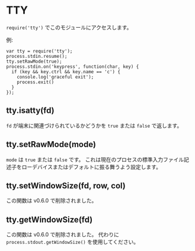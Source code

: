 # TTY

<!--
Use `require('tty')` to access this module.
-->

`require('tty')` でこのモジュールにアクセスします。

<!--
Example:
-->

例:

    var tty = require('tty');
    process.stdin.resume();
    tty.setRawMode(true);
    process.stdin.on('keypress', function(char, key) {
      if (key && key.ctrl && key.name == 'c') {
        console.log('graceful exit');
        process.exit()
      }
    });



## tty.isatty(fd)

<!--
Returns `true` or `false` depending on if the `fd` is associated with a
terminal.
-->

`fd` が端末に関連づけられているかどうかを `true` または `false` で返します。


## tty.setRawMode(mode)

<!--
`mode` should be `true` or `false`. This sets the properties of the current
process's stdin fd to act either as a raw device or default.
-->

`mode` は `true` または `false` です。
これは現在のプロセスの標準入力ファイル記述子をローデバイスまたはデフォルトに振る舞うよう設定します。


## tty.setWindowSize(fd, row, col)

<!--
This function was removed in v0.6.0.
-->

この関数は v0.6.0 で削除されました。

## tty.getWindowSize(fd)

<!--
This function was removed in v0.6.0. Use `process.stdout.getWindowSize()`
instead.
-->

この関数は v0.6.0 で削除されました。
代わりに `process.stdout.getWindowSize()` を使用してください。
